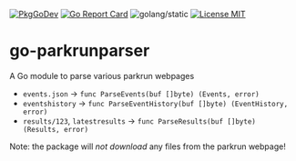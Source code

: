 [![PkgGoDev](https://pkg.go.dev/badge/github.com/flopp/go-parkrunparser)](https://pkg.go.dev/github.com/flopp/go-parkrunparser)
[![Go Report Card](https://goreportcard.com/badge/github.com/flopp/go-parkrunparser)](https://goreportcard.com/report/flopp/go-parkrunparser)
![golang/static](https://github.com/flopp/go-parkrunparser/workflows/go/static/badge.svg)
[![License MIT](https://img.shields.io/badge/license-MIT-lightgrey.svg?style=flat)](https://github.com/flopp/go-parkrunparser/)

# go-parkrunparser
A Go module to parse various parkrun webpages

* `events.json` -> `func ParseEvents(buf []byte) (Events, error)`
* `eventshistory` -> `func ParseEventHistory(buf []byte) (EventHistory, error)`
* `results/123`, `latestresults` -> `func ParseResults(buf []byte) (Results, error)`

Note: the package will *not download* any files from the parkrun webpage!